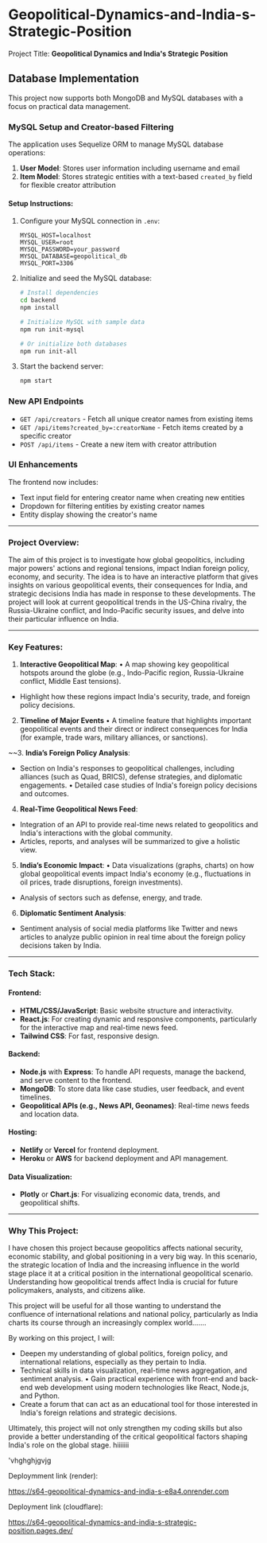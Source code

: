 # Geopolitical-Dynamics-and-India-s-Strategic-Position

Project Title: **Geopolitical Dynamics and India's Strategic Position**

## Database Implementation

This project now supports both MongoDB and MySQL databases with a focus on practical data management.

### MySQL Setup and Creator-based Filtering

The application uses Sequelize ORM to manage MySQL database operations:

1. **User Model**: Stores user information including username and email
2. **Item Model**: Stores strategic entities with a text-based `created_by` field for flexible creator attribution

#### Setup Instructions:

1. Configure your MySQL connection in `.env`:
   ```
   MYSQL_HOST=localhost
   MYSQL_USER=root
   MYSQL_PASSWORD=your_password
   MYSQL_DATABASE=geopolitical_db
   MYSQL_PORT=3306
   ```

2. Initialize and seed the MySQL database:
   ```bash
   # Install dependencies 
   cd backend
   npm install
   
   # Initialize MySQL with sample data
   npm run init-mysql
   
   # Or initialize both databases
   npm run init-all
   ```

3. Start the backend server:
   ```bash
   npm start
   ```

### New API Endpoints

- `GET /api/creators` - Fetch all unique creator names from existing items
- `GET /api/items?created_by=:creatorName` - Fetch items created by a specific creator
- `POST /api/items` - Create a new item with creator attribution

### UI Enhancements

The frontend now includes:
- Text input field for entering creator name when creating new entities
- Dropdown for filtering entities by existing creator names
- Entity display showing the creator's name

---

### Project Overview:
The aim of this project is to investigate how global geopolitics, including major powers' actions and regional tensions, impact Indian foreign policy, economy, and security. The idea is to have an interactive platform that gives insights on various geopolitical events, their consequences for India, and strategic decisions India has made in response to these developments. The project will look at current geopolitical trends in the US-China rivalry, the Russia-Ukraine conflict, and Indo-Pacific security issues, and delve into their particular influence on India.

---

### Key Features:
1. **Interactive Geopolitical Map**:
• A map showing key geopolitical hotspots around the globe (e.g., Indo-Pacific region, Russia-Ukraine conflict, Middle East tensions).
- Highlight how these regions impact India's security, trade, and foreign policy decisions.

2. **Timeline of Major Events**
• A timeline feature that highlights important geopolitical events and their direct or indirect consequences for India (for example, trade wars, military alliances, or sanctions).

~~3. **India’s Foreign Policy Analysis**:
- Section on India's responses to geopolitical challenges, including alliances (such as Quad, BRICS), defense strategies, and diplomatic engagements.
• Detailed case studies of India's foreign policy decisions and outcomes.

4. **Real-Time Geopolitical News Feed**:
- Integration of an API to provide real-time news related to geopolitics and India's interactions with the global community.
- Articles, reports, and analyses will be summarized to give a holistic view.

5. **India’s Economic Impact**:
• Data visualizations (graphs, charts) on how global geopolitical events impact India's economy (e.g., fluctuations in oil prices, trade disruptions, foreign investments).
- Analysis of sectors such as defense, energy, and trade.

6. **Diplomatic Sentiment Analysis**:
- Sentiment analysis of social media platforms like Twitter and news articles to analyze public opinion in real time about the foreign policy decisions taken by India.


---

### Tech Stack:
#### Frontend:
- **HTML/CSS/JavaScript**: Basic website structure and interactivity.
- **React.js**: For creating dynamic and responsive components, particularly for the interactive map and real-time news feed.
- **Tailwind CSS**: For fast, responsive design.

#### Backend:
- **Node.js** with **Express**: To handle API requests, manage the backend, and serve content to the frontend.
- **MongoDB**: To store data like case studies, user feedback, and event timelines.
- **Geopolitical APIs (e.g., News API, Geonames)**: Real-time news feeds and location data.

#### Hosting:
- **Netlify** or **Vercel** for frontend deployment.
- **Heroku** or **AWS** for backend deployment and API management.
#### Data Visualization:
- **Plotly** or **Chart.js**: For visualizing economic data, trends, and geopolitical shifts.

---

### Why This Project:
I have chosen this project because geopolitics affects national security, economic stability, and global positioning in a very big way. In this scenario, the strategic location of India and the increasing influence in the world stage place it at a critical position in the international geopolitical scenario. Understanding how geopolitical trends affect India is crucial for future policymakers, analysts, and citizens alike.

This project will be useful for all those wanting to understand the confluence of international relations and national policy, particularly as India charts its course through an increasingly complex world.......

By working on this project, I will:
- Deepen my understanding of global politics, foreign policy, and international relations, especially as they pertain to India.
- Technical skills in data visualization, real-time news aggregation, and sentiment analysis.
• Gain practical experience with front-end and back-end web development using modern technologies like React, Node.js, and Python.
- Create a forum that can act as an educational tool for those interested in India's foreign relations and strategic decisions.

Ultimately, this project will not only strengthen my coding skills but also provide a better understanding of the critical geopolitical factors shaping India's role on the global stage.
hiiiiiii

'vhghghjgvjg

Deploymment link (render):

https://s64-geopolitical-dynamics-and-india-s-e8a4.onrender.com

Deployment link (cloudflare):

https://s64-geopolitical-dynamics-and-india-s-strategic-position.pages.dev/